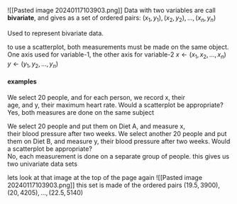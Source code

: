 

![[Pasted image 20240117103903.png]]
Data with two variables are call __bivariate__, and gives as a set of ordered pairs: $(x_1,y_1),(x_2,y_2),...,(x_n,y_n)$ 

Used to represent bivariate data.

to use a scatterplot, both measurements must be made on the same object.
One axis used for variable-1, the other axis for variable-2
$x\leftarrow(x_1,x_2,...,x_n)$
$y\leftarrow(y_1,y_2,...,y_n)$


#### examples
We select 20 people, and for each person, we record x, their  
age, and y, their maximum heart rate. Would a scatterplot be appropriate?
	Yes, both measures are done on the same subject

We select 20 people and put them on Diet A, and measure x,  
their blood pressure after two weeks. We select another 20 people and put  
them on Diet B, and measure y, their blood pressure after two weeks. Would  
a scatterplot be appropriate?  
	No, each measurement is done on a separate group of people.
	this gives us two univariate data sets

lets look at that image at the top of the page again ![[Pasted image 20240117103903.png]]
this set is made of the ordered pairs $(19.5,3900),(20,4205),...,(22.5,5140)$
